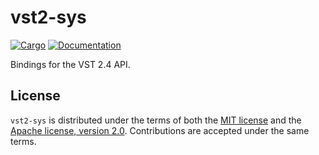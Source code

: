 # vst2-sys

[![Cargo](https://img.shields.io/crates/v/vst2-sys.svg)](https://crates.io/crates/vst2-sys)
[![Documentation](https://docs.rs/vst2-sys/badge.svg)](https://docs.rs/vst2-sys)

Bindings for the VST 2.4 API.

## License

`vst2-sys` is distributed under the terms of both the [MIT license](LICENSE-MIT) and the [Apache license, version 2.0](LICENSE-APACHE). Contributions are accepted under the same terms.
